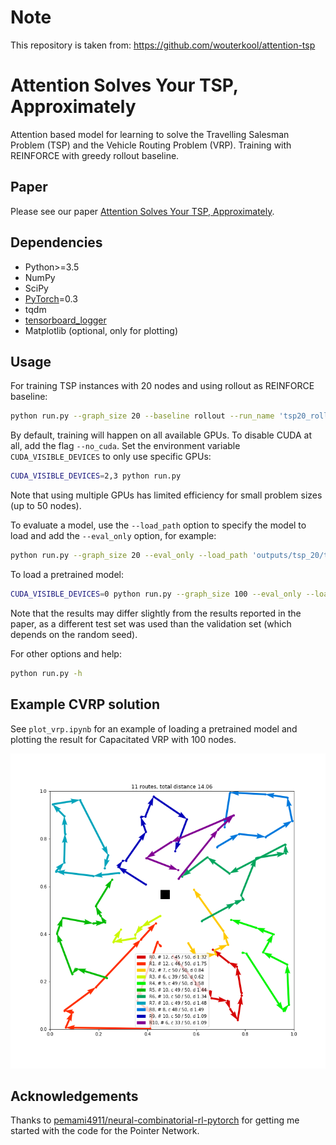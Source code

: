 # Note
This repository is taken from: https://github.com/wouterkool/attention-tsp

# Attention Solves Your TSP, Approximately

Attention based model for learning to solve the Travelling Salesman Problem (TSP) and the Vehicle Routing Problem (VRP). Training with REINFORCE with greedy rollout baseline.

## Paper
Please see our paper [Attention Solves Your TSP, Approximately](https://arxiv.org/abs/1803.08475). 

## Dependencies

* Python>=3.5
* NumPy
* SciPy
* [PyTorch](http://pytorch.org/)=0.3
* tqdm
* [tensorboard_logger](https://github.com/TeamHG-Memex/tensorboard_logger)
* Matplotlib (optional, only for plotting)

## Usage

For training TSP instances with 20 nodes and using rollout as REINFORCE baseline:
```bash
python run.py --graph_size 20 --baseline rollout --run_name 'tsp20_rollout'
```

By default, training will happen on all available GPUs. To disable CUDA at all, add the flag `--no_cuda`. 
Set the environment variable `CUDA_VISIBLE_DEVICES` to only use specific GPUs:
```bash
CUDA_VISIBLE_DEVICES=2,3 python run.py 
```
Note that using multiple GPUs has limited efficiency for small problem sizes (up to 50 nodes).

To evaluate a model, use the `--load_path` option to specify the model to load and add the `--eval_only` option, for example:
```bash
python run.py --graph_size 20 --eval_only --load_path 'outputs/tsp_20/tsp20_rollout_{datetime}/epoch-0.pt'
```

To load a pretrained model:
```bash
CUDA_VISIBLE_DEVICES=0 python run.py --graph_size 100 --eval_only --load_path pretrained/tsp_100/epoch-99.pt
```
Note that the results may differ slightly from the results reported in the paper, as a different test set was used than the validation set (which depends on the random seed).

For other options and help:
```bash
python run.py -h
```

## Example CVRP solution
See `plot_vrp.ipynb` for an example of loading a pretrained model and plotting the result for Capacitated VRP with 100 nodes.

![CVRP100](images/cvrp_0.png)

## Acknowledgements
Thanks to [pemami4911/neural-combinatorial-rl-pytorch](https://github.com/pemami4911/neural-combinatorial-rl-pytorch) for getting me started with the code for the Pointer Network.